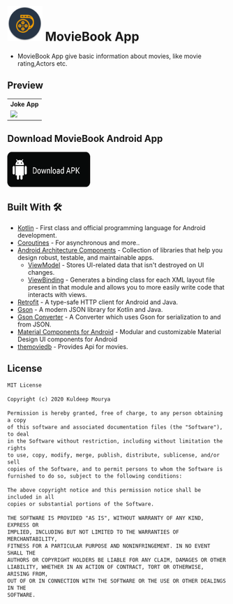 
# <img width="80" height="80" src="https://github.com/iamkdblue/MovieBook/blob/master/app/src/main/res/mipmap-hdpi/ic_launcher_round.png"/> MovieBook App

- MovieBook App give basic information about movies, like movie rating,Actors etc.

## Preview
<table style="width:100%">
  <tr>
    <th>Joke App</th>
  </tr>
  <tr>
    <td><img src="art/demo.gif"/></td>
  </tr>
</table>

## Download MovieBook Android App
<a href="https://github.com/iamkdblue/MovieBook/blob/master/app/release/app-release.apk"><img width="190" height="80" src="art/download_app.png"/></a>

## Built With 🛠
- [Kotlin](https://kotlinlang.org/) - First class and official programming language for Android development.
- [Coroutines](https://kotlinlang.org/docs/reference/coroutines-overview.html) - For asynchronous and more..
- [Android Architecture Components](https://developer.android.com/topic/libraries/architecture) - Collection of libraries that help you design robust, testable, and maintainable apps.
  - [ViewModel](https://developer.android.com/topic/libraries/architecture/viewmodel) - Stores UI-related data that isn't destroyed on UI changes.
  - [ViewBinding](https://developer.android.com/topic/libraries/view-binding) - Generates a binding class for each XML layout file present in that module and allows you to more easily write code that interacts with views.
- [Retrofit](https://square.github.io/retrofit/) - A type-safe HTTP client for Android and Java.
- [Gson](https://github.com/google/gson) - A modern JSON library for Kotlin and Java.
- [Gson Converter](https://github.com/square/retrofit/tree/master/retrofit-converters/gson) - A Converter which uses Gson for serialization to and from JSON.
- [Material Components for Android](https://github.com/material-components/material-components-android) - Modular and customizable Material Design UI components for Android
- [themoviedb](https://www.themoviedb.org/) - Provides Api for movies.


## License

```
MIT License

Copyright (c) 2020 Kuldeep Mourya

Permission is hereby granted, free of charge, to any person obtaining a copy
of this software and associated documentation files (the "Software"), to deal
in the Software without restriction, including without limitation the rights
to use, copy, modify, merge, publish, distribute, sublicense, and/or sell
copies of the Software, and to permit persons to whom the Software is
furnished to do so, subject to the following conditions:

The above copyright notice and this permission notice shall be included in all
copies or substantial portions of the Software.

THE SOFTWARE IS PROVIDED "AS IS", WITHOUT WARRANTY OF ANY KIND, EXPRESS OR
IMPLIED, INCLUDING BUT NOT LIMITED TO THE WARRANTIES OF MERCHANTABILITY,
FITNESS FOR A PARTICULAR PURPOSE AND NONINFRINGEMENT. IN NO EVENT SHALL THE
AUTHORS OR COPYRIGHT HOLDERS BE LIABLE FOR ANY CLAIM, DAMAGES OR OTHER
LIABILITY, WHETHER IN AN ACTION OF CONTRACT, TORT OR OTHERWISE, ARISING FROM,
OUT OF OR IN CONNECTION WITH THE SOFTWARE OR THE USE OR OTHER DEALINGS IN THE
SOFTWARE.
```

